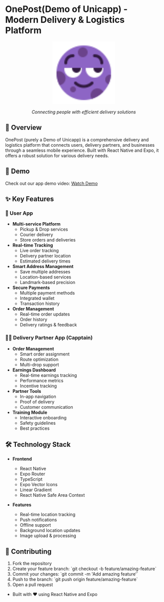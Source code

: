 # OnePost(Demo of Unicapp) - Modern Delivery & Logistics Platform

<div align="center">
  <img src="mobile/apps/user/assets/images/onepost-logo.svg" alt="OnePost Logo" width="200"/>
  <p><em>Connecting people with efficient delivery solutions</em></p>
</div>

## 🚀 Overview

OnePost (purely a Demo of Unicapp) is a comprehensive delivery and logistics platform that connects users, delivery partners, and businesses through a seamless mobile experience. Built with React Native and Expo, it offers a robust solution for various delivery needs.

## 🎥 Demo

Check out our app demo video: [Watch Demo](https://drive.google.com/file/d/1FniSZCFRHCQufArEOjYCsd_cl3FbakjQ/view?usp=sharing)

## ✨ Key Features

### 📱 User App
- **Multi-service Platform**
  - Pickup & Drop services
  - Courier delivery
  - Store orders and deliveries
- **Real-time Tracking**
  - Live order tracking
  - Delivery partner location
  - Estimated delivery times
- **Smart Address Management**
  - Save multiple addresses
  - Location-based services
  - Landmark-based precision
- **Secure Payments**
  - Multiple payment methods
  - Integrated wallet
  - Transaction history
- **Order Management**
  - Real-time order updates
  - Order history
  - Delivery ratings & feedback

### 🚴‍♂️ Delivery Partner App (Capptain)
- **Order Management**
  - Smart order assignment
  - Route optimization
  - Multi-drop support
- **Earnings Dashboard**
  - Real-time earnings tracking
  - Performance metrics
  - Incentive tracking
- **Partner Tools**
  - In-app navigation
  - Proof of delivery
  - Customer communication
- **Training Module**
  - Interactive onboarding
  - Safety guidelines
  - Best practices

## 🛠 Technology Stack

- **Frontend**
  - React Native
  - Expo Router
  - TypeScript
  - Expo Vector Icons
  - Linear Gradient
  - React Native Safe Area Context

- **Features**
  - Real-time location tracking
  - Push notifications
  - Offline support
  - Background location updates
  - Image upload & processing

## 🤝 Contributing

1. Fork the repository
2. Create your feature branch: \`git checkout -b feature/amazing-feature\`
3. Commit your changes: \`git commit -m 'Add amazing feature'\`
4. Push to the branch: \`git push origin feature/amazing-feature\`
5. Open a pull request



- Built with ❤️ using React Native and Expo 